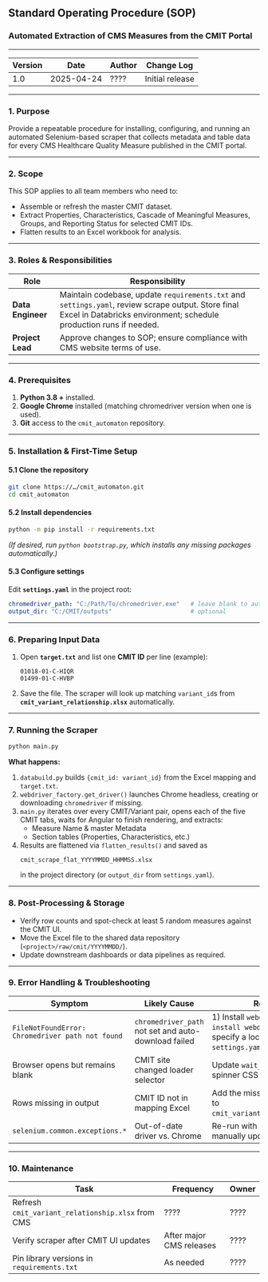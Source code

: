 ## Standard Operating Procedure (SOP)  
### Automated Extraction of CMS Measures from the CMIT Portal

---

| **Version** | **Date** | **Author** | **Change Log** |
|-------------|----------|------------|----------------|
| 1.0 | 2025-04-24 | ???? | Initial release |

---

### 1. Purpose  
Provide a repeatable procedure for installing, configuring, and running an automated Selenium-based scraper that collects metadata and table data for every CMS Healthcare Quality Measure published in the CMIT portal.

---

### 2. Scope  
This SOP applies to all team members who need to:

* Assemble or refresh the master CMIT dataset.  
* Extract Properties, Characteristics, Cascade of Meaningful Measures, Groups, and Reporting Status for selected CMIT IDs.  
* Flatten results to an Excel workbook for analysis.

---

### 3. Roles & Responsibilities  

| Role | Responsibility |
|------|----------------|
| **Data Engineer** | Maintain codebase, update `requirements.txt` and `settings.yaml`, review scrape output. Store final Excel in Databricks environment; schedule production runs if needed. |
| **Project Lead** | Approve changes to SOP; ensure compliance with CMS website terms of use. |

---

### 4. Prerequisites  

1. **Python 3.8 +** installed.<br>
2. **Google Chrome** installed (matching chromedriver version when one is used).  
3. **Git** access to the `cmit_automaton` repository.

---

### 5. Installation & First-Time Setup  

#### 5.1 Clone the repository  
```bash
git clone https://…/cmit_automaton.git
cd cmit_automaton
```

#### 5.2 Install dependencies  
```bash
python -m pip install -r requirements.txt
```
*(If desired, run `python bootstrap.py`, which installs any missing packages automatically.)*

#### 5.3 Configure settings  

Edit **`settings.yaml`** in the project root:

```yaml
chromedriver_path: "C:/Path/To/chromedriver.exe"   # leave blank to auto-download
output_dir: "C:/CMIT/outputs"                      # optional
```

---

### 6. Preparing Input Data  

1. Open **`target.txt`** and list one **CMIT ID** per line (example):  
   ```
   01018-01-C-HIQR
   01499-01-C-HVBP
   ```  
2. Save the file. The scraper will look up matching `variant_id`s from **`cmit_variant_relationship.xlsx`** automatically.

---

### 7. Running the Scraper  

```bash
python main.py
```

**What happens:**

1. `databuild.py` builds `{cmit_id: variant_id}` from the Excel mapping and `target.txt`.  
2. `webdriver_factory.get_driver()` launches Chrome headless, creating or downloading `chromedriver` if missing.  
3. `main.py` iterates over every CMIT/Variant pair, opens each of the five CMIT tabs, waits for Angular to finish rendering, and extracts:  
   * Measure Name & master Metadata  
   * Section tables (Properties, Characteristics, etc.)  
4. Results are flattened via `flatten_results()` and saved as  
   ```
   cmit_scrape_flat_YYYYMMDD_HHMMSS.xlsx
   ```  
   in the project directory (or `output_dir` from `settings.yaml`).

---

### 8. Post-Processing & Storage  

* Verify row counts and spot-check at least 5 random measures against the CMIT UI.  
* Move the Excel file to the shared data repository (`<project>/raw/cmit/YYYYMMDD/`).  
* Update downstream dashboards or data pipelines as required.

---

### 9. Error Handling & Troubleshooting  

| Symptom | Likely Cause | Resolution |
|---------|--------------|------------|
| `FileNotFoundError: Chromedriver path not found` | `chromedriver_path` not set and auto-download failed | 1) Install `webdriver-manager`  `pip install webdriver-manager` 2) Or specify a local path in `settings.yaml`. |
| Browser opens but remains blank | CMIT site changed loader selector | Update `wait_for_page_load` spinner CSS in `utils.py`. |
| Rows missing in output | CMIT ID not in mapping Excel | Add the missing ID/variant pair to `cmit_variant_relationship.xlsx`. |
| `selenium.common.exceptions.*` | Out-of-date driver vs. Chrome | Re-run with auto-download, or manually update chromedriver. |

---

### 10. Maintenance  

| Task | Frequency | Owner |
|------|-----------|-------|
| Refresh `cmit_variant_relationship.xlsx` from CMS | ???? | ???? |
| Verify scraper after CMIT UI updates | After major CMS releases | ???? |
| Pin library versions in `requirements.txt` | As needed | ???? |

